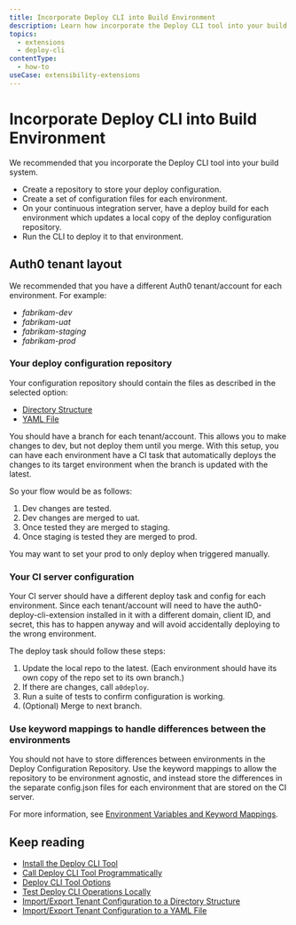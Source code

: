 ```yaml
---
title: Incorporate Deploy CLI into Build Environment
description: Learn how incorporate the Deploy CLI tool into your build environment.
topics:
  - extensions
  - deploy-cli
contentType:
  - how-to
useCase: extensibility-extensions
---
```

# Incorporate Deploy CLI into Build Environment

We recommended that you incorporate the Deploy CLI tool into your build system. 

* Create a repository to store your deploy configuration.
* Create a set of configuration files for each environment.  
* On your continuous integration server, have a deploy build for each environment which updates a local copy of the deploy configuration repository.
* Run the CLI to deploy it to that environment. 

## Auth0 tenant layout

We recommended that you have a different Auth0 tenant/account for each environment.  For example:

* *fabrikam-dev*
* *fabrikam-uat*
* *fabrikam-staging*
* *fabrikam-prod*

### Your deploy configuration repository

Your configuration repository should contain the files as described in the selected option:

* [Directory Structure](/extensions/deploy-cli/guides/import-export-directory-structure)
* [YAML File](/extensions/deploy-cli/guides/import-export-yaml-file)

You should have a branch for each tenant/account. This allows you to make changes to dev, but not deploy them until you merge. With this setup, you can have each environment have a CI task that automatically deploys the changes to its target environment when the branch is updated with the latest.

So your flow would be as follows:

1. Dev changes are tested.
2. Dev changes are merged to uat.
3. Once tested they are merged to staging.
4. Once staging is tested they are merged to prod.

You may want to set your prod to only deploy when triggered manually.

### Your CI server configuration

Your CI server should have a different deploy task and config for each environment. Since each tenant/account will need to have the auth0-deploy-cli-extension installed in it with a different domain, client ID, and secret, this has to happen anyway and will avoid accidentally deploying to the wrong environment.

The deploy task should follow these steps:

 1.  Update the local repo to the latest. (Each environment should have its own copy of the repo set to its own branch.)
 1.  If there are changes, call `a0deploy`.
 1.  Run a suite of tests to confirm configuration is working.
 1.  (Optional) Merge to next branch.

### Use keyword mappings to handle differences between the environments

You should not have to store differences between environments in the Deploy Configuration Repository. Use the keyword mappings to allow the repository to be environment agnostic, and instead store the differences in the separate config.json files for each environment that are stored on the CI server.

For more information, see [Environment Variables and Keyword Mappings](/extensions/deploy-cli/references/environment-variables-keyword-mappings).

## Keep reading

* [Install the Deploy CLI Tool](/extensions/deploy-cli/guides/install-deploy-cli)
* [Call Deploy CLI Tool Programmatically](/egtensions/deploy-cli/guides/call-deploy-cli-programmatically)
* [Deploy CLI Tool Options](/extensions/deploy-cli/references/deploy-cli-options)
* [Test Deploy CLI Operations Locally](/extensions/deploy-cli/guides/test-locally)
* [Import/Export Tenant Configuration to a Directory Structure](/extensions/deploy-cli/guides/import-export-directory-structure)
* [Import/Export Tenant Configuration to a YAML File](/extensions/deploy-cli/guides/import-export-yaml-file)
